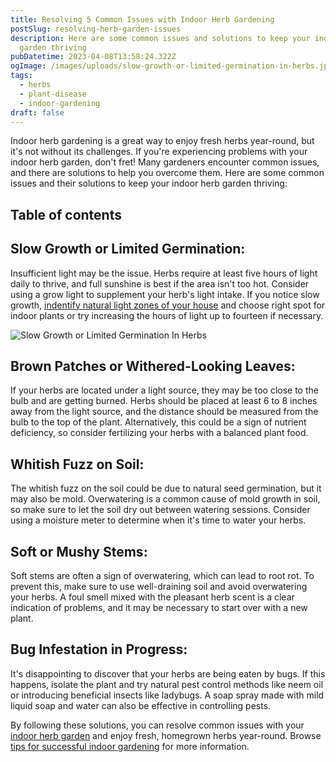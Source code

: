 ```yaml
---
title: Resolving 5 Common Issues with Indoor Herb Gardening
postSlug: resolving-herb-garden-issues
description: Here are some common issues and solutions to keep your indoor herb
  garden thriving
pubDatetime: 2023-04-08T13:58:24.322Z
ogImage: /images/uploads/slow-growth-or-limited-germination-in-herbs.jpg
tags:
  - herbs
  - plant-disease
  - indoor-gardening
draft: false
---
```


Indoor herb gardening is a great way to enjoy fresh herbs year-round, but it's not without its challenges. If you're experiencing problems with your indoor herb garden, don't fret! Many gardeners encounter common issues, and there are solutions to help you overcome them. Here are some common issues and their solutions to keep your indoor herb garden thriving:

## Table of contents

## Slow Growth or Limited Germination:

Insufficient light may be the issue. Herbs require at least five hours of light daily to thrive, and full sunshine is best if the area isn't too hot. Consider using a grow light to supplement your herb's light intake. If you notice slow growth, [indentify natural light zones of your house](https://urbangardener.wiki/posts/indoor-plant-lighting-zones/) and choose right spot for indoor plants or try increasing the hours of light up to fourteen if necessary.

![Slow Growth or Limited Germination In Herbs](/images/uploads/slow-growth-or-limited-germination-in-herbs.jpg)

## Brown Patches or Withered-Looking Leaves:

If your herbs are located under a light source, they may be too close to the bulb and are getting burned. Herbs should be placed at least 6 to 8 inches away from the light source, and the distance should be measured from the bulb to the top of the plant. Alternatively, this could be a sign of nutrient deficiency, so consider fertilizing your herbs with a balanced plant food.

## Whitish Fuzz on Soil:

The whitish fuzz on the soil could be due to natural seed germination, but it may also be mold. Overwatering is a common cause of mold growth in soil, so make sure to let the soil dry out between watering sessions. Consider using a moisture meter to determine when it's time to water your herbs.

## Soft or Mushy Stems:

Soft stems are often a sign of overwatering, which can lead to root rot. To prevent this, make sure to use well-draining soil and avoid overwatering your herbs. A foul smell mixed with the pleasant herb scent is a clear indication of problems, and it may be necessary to start over with a new plant.

## Bug Infestation in Progress:

It's disappointing to discover that your herbs are being eaten by bugs. If this happens, isolate the plant and try natural pest control methods like neem oil or introducing beneficial insects like ladybugs. A soap spray made with mild liquid soap and water can also be effective in controlling pests.

By following these solutions, you can resolve common issues with your [indoor herb garden](https://urbangardener.wiki/posts/how-to-grow-herbs-indoors/) and enjoy fresh, homegrown herbs year-round. Browse [tips for successful indoor gardening](https://urbangardener.wiki/posts/indoor-gardening-tips/) for more information.
